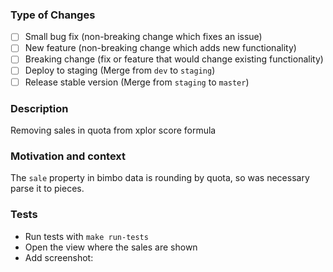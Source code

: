 ### Type of Changes

- [ ] Small bug fix (non-breaking change which fixes an issue)
- [ ] New feature (non-breaking change which adds new functionality)
- [ ] Breaking change (fix or feature that would change existing functionality)
- [ ] Deploy to staging (Merge from `dev` to `staging`)
- [ ] Release stable version (Merge from `staging` to `master`)

### Description

Removing sales in quota from xplor score formula

### Motivation and context

The `sale` property in bimbo data is rounding by quota, so was necessary parse it to pieces.

### Tests

* Run tests with `make run-tests`
* Open the view where the sales are shown
* Add screenshot:
